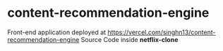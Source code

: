 # content-recommendation-engine

Front-end application deployed at https://vercel.com/singhn13/content-recommendation-engine
Source Code inside <b>netflix-clone</b>
